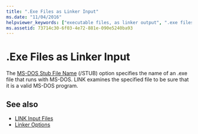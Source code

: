 ```yaml
---
title: ".Exe Files as Linker Input"
ms.date: "11/04/2016"
helpviewer_keywords: ["executable files, as linker output", ".exe files"]
ms.assetid: 73714c30-6f03-4e72-881e-090e5240ba93
---
```

# .Exe Files as Linker Input

The [MS-DOS Stub File Name](../../build/reference/stub-ms-dos-stub-file-name.md) (/STUB) option specifies the name of an .exe file that runs with MS-DOS. LINK examines the specified file to be sure that it is a valid MS-DOS program.

## See also

- [LINK Input Files](../../build/reference/link-input-files.md)
- [Linker Options](../../build/reference/linker-options.md)
